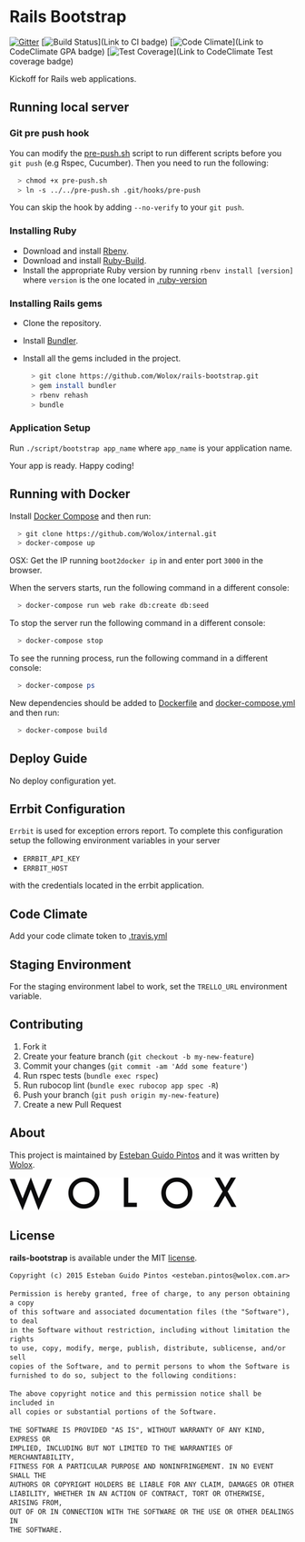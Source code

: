 Rails Bootstrap
===============

[![Gitter](https://badges.gitter.im/Join%20Chat.svg)](https://gitter.im/Wolox/rails-bootstrap?utm_source=badge&utm_medium=badge&utm_campaign=pr-badge&utm_content=badge)
[![Build Status]()](Link to CI badge)
[![Code Climate]()](Link to CodeClimate GPA badge)
[![Test Coverage]()](Link to CodeClimate Test coverage badge)

Kickoff for Rails web applications.

## Running local server

### Git pre push hook

You can modify the [pre-push.sh](pre-push.sh) script to run different scripts before you `git push` (e.g Rspec, Cucumber). Then you need to run the following:

  ```bash
    > chmod +x pre-push.sh
    > ln -s ../../pre-push.sh .git/hooks/pre-push
  ```

You can skip the hook by adding `--no-verify` to your `git push`.

### Installing Ruby

- Download and install [Rbenv](https://github.com/sstephenson/rbenv).
- Download and install [Ruby-Build](https://github.com/sstephenson/ruby-build).
- Install the appropriate Ruby version by running `rbenv install [version]` where `version` is the one located in [.ruby-version](.ruby-version)

### Installing Rails gems

- Clone the repository.
- Install [Bundler](http://bundler.io/).
- Install all the gems included in the project.

  ```bash
    > git clone https://github.com/Wolox/rails-bootstrap.git
    > gem install bundler
    > rbenv rehash
    > bundle
  ```

### Application Setup

Run `./script/bootstrap app_name` where `app_name` is your application name.

Your app is ready. Happy coding!

## Running with Docker

Install [Docker Compose](https://docs.docker.com/compose/install/) and then run:

  ```bash
    > git clone https://github.com/Wolox/internal.git
    > docker-compose up
  ```

OSX: Get the IP running `boot2docker ip` in and enter port `3000` in the browser.

When the servers starts, run the following command in a different console:

  ```bash
    > docker-compose run web rake db:create db:seed
  ```

To stop the server run the following command in a different console:

  ```bash
    > docker-compose stop
  ```
To see the running process, run the following command in a different console:

  ```bash
    > docker-compose ps
  ```

New dependencies should be added to [Dockerfile](Dockerfile) and [docker-compose.yml](docker-compose.yml) and then run:

  ```bash
    > docker-compose build
  ```

## Deploy Guide

No deploy configuration yet.

## Errbit Configuration

`Errbit` is used for exception errors report. To complete this configuration setup the following environment variables in your server
- `ERRBIT_API_KEY`
- `ERRBIT_HOST`

with the credentials located in the errbit application.

## Code Climate

Add your code climate token to [.travis.yml](.travis.yml#L7)

## Staging Environment

For the staging environment label to work, set the `TRELLO_URL` environment variable.

## Contributing

1. Fork it
2. Create your feature branch (`git checkout -b my-new-feature`)
3. Commit your changes (`git commit -am 'Add some feature'`)
4. Run rspec tests (`bundle exec rspec`)
5. Run rubocop lint (`bundle exec rubocop app spec -R`)
6. Push your branch (`git push origin my-new-feature`)
7. Create a new Pull Request

## About

This project is maintained by [Esteban Guido Pintos](https://github.com/epintos) and it was written by [Wolox](http://www.wolox.com.ar).

![Wolox](https://raw.githubusercontent.com/Wolox/press-kit/master/logos/logo_banner.png)

## License

**rails-bootstrap** is available under the MIT [license](LICENSE).

    Copyright (c) 2015 Esteban Guido Pintos <esteban.pintos@wolox.com.ar>

    Permission is hereby granted, free of charge, to any person obtaining a copy
    of this software and associated documentation files (the "Software"), to deal
    in the Software without restriction, including without limitation the rights
    to use, copy, modify, merge, publish, distribute, sublicense, and/or sell
    copies of the Software, and to permit persons to whom the Software is
    furnished to do so, subject to the following conditions:

    The above copyright notice and this permission notice shall be included in
    all copies or substantial portions of the Software.

    THE SOFTWARE IS PROVIDED "AS IS", WITHOUT WARRANTY OF ANY KIND, EXPRESS OR
    IMPLIED, INCLUDING BUT NOT LIMITED TO THE WARRANTIES OF MERCHANTABILITY,
    FITNESS FOR A PARTICULAR PURPOSE AND NONINFRINGEMENT. IN NO EVENT SHALL THE
    AUTHORS OR COPYRIGHT HOLDERS BE LIABLE FOR ANY CLAIM, DAMAGES OR OTHER
    LIABILITY, WHETHER IN AN ACTION OF CONTRACT, TORT OR OTHERWISE, ARISING FROM,
    OUT OF OR IN CONNECTION WITH THE SOFTWARE OR THE USE OR OTHER DEALINGS IN
    THE SOFTWARE.
